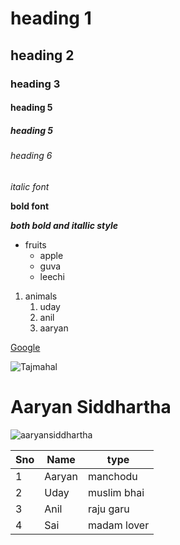 # heading 1
## heading 2
### heading 3
#### heading 5 
##### heading 5
###### heading 6
*italic font*

**bold font**

***both bold and itallic style***

* fruits
  * apple 
  * guva
  * leechi

1.  animals
    1. uday
    2. anil
    3. aaryan
 
[Google](https://www.google.co.in/)

![Tajmahal](https://th-thumbnailer.cdn-si-edu.com/CbddkFFO3OB80rRz83Iiuf-Z0FY=/1000x750/filters:no_upscale():focal(1471x1061:1472x1062)/https://tf-cmsv2-smithsonianmag-media.s3.amazonaws.com/filer/b6/30/b630b48b-7344-4661-9264-186b70531bdc/istock-478831658.jpg)

# Aaryan Siddhartha

![aaryansiddhartha](https://i.ytimg.com/vi/PunQy28KJWI/maxresdefault.jpg)

Sno|Name|type
----|----|----
1|Aaryan|manchodu
2|Uday|muslim bhai
3|Anil|raju garu
4|Sai|madam lover

